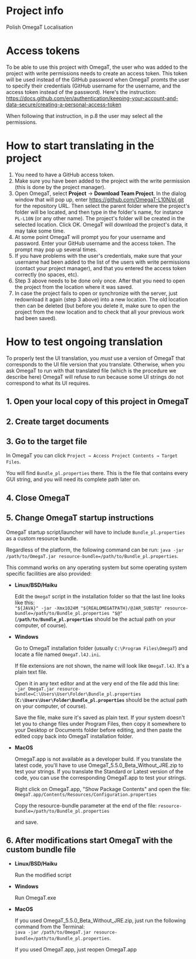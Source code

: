 # Project info
Polish OmegaT Localisation

# Access tokens

To be able to use this project with OmegaT, the user who was added to the project with write permissions needs to create an access token. This token will be used instead of the GitHub password when OmegaT promts the user to specify their credentials (GitHub username for the username, and the access token instead of the password). Here's the instruction: https://docs.github.com/en/authentication/keeping-your-account-and-data-secure/creating-a-personal-access-token

When following that instruction, in p.8 the user may select all the permissions.

# How to start translating in the project

1. You need to have a GitHub access token.
2. Make sure you have been added to the project with the write permission (this is done by the project manager).
3. Open OmegaT, select **Project** → **Download Team Project**. In the dialog window that will pop up, enter https://github.com/OmegaT-L10N/pl.git for the repository URL. Then select the parent folder where the project's folder will be located, and then type in the folder's name, for instance `PL-L10N` (or any other name). The project's folder will be created in the selected location. Click OK. OmegaT will download the project's data, it may take some time.
4. At some point OmegaT will prompt you for your username and password. Enter your GitHub username and the access token. The prompt may pop up several times.
5. If you have problems with the user's credentials, make sure that your username had been added to the list of the users with write permissions (contact your project manager), and that you entered the access token correctly (no spaces, etc).
6. Step 3 above needs to be done only once. After that you need to open the project from the location where it was saved.
7. In case the project fails to open or synchronize with the server, just redownload it again (step 3 above) into a new location. The old location then can be deleted (but before you delete it, make sure to open the project from the new location and to check that all your previous work had been saved). 

# How to test ongoing translation

To properly test the UI translation, you *must* use a version of OmegaT that corresponds to the UI file version that you translate. Otherwise, when you ask OmegaT to run with that translated file (which is the procedure we describe here) OmegaT will refuse to run because some UI strings do not correspond to what its UI requires.

## 1. Open your local copy of this project in OmegaT

## 2. Create target documents

## 3. Go to the target file

In OmegaT you can click `Project → Access Project Contents → Target Files`.

You will find `Bundle_pl.properties` there. This is the file that contains every GUI string, and you will need its complete path later on.

## 4. Close OmegaT

## 5. Change OmegaT startup instructions

OmegaT startup script/launcher will have to include `Bundle_pl.properties` as a custom resource bundle.

Regardless of the platform, the following command can be run:
`java -jar /path/to/OmegaT.jar resource-bundle=/path/to/Bundle_pl.properties`.

This command works on any operating system but some operating system specific facilities are also provided:

  * **Linux/BSD/Haiku**

    Edit the `OmegaT` script in the installation folder so that the last line looks like this:<br/>
  `"${JAVA}" -jar -Xmx1024M "${REALOMEGATPATH}/@JAR_SUBST@" resource-bundle=/path/to/Bundle_pl.properties "$@"`<br/>
  (**`/path/to/Bundle_pl.properties`** should be the actual path on your computer, of course).


  * **Windows**

    Go to OmegaT installation folder (usually `C:\Program Files\OmegaT`) and locate a file named `OmegaT.l4J.ini`.

    If file extensions are not shown, the name will look like `OmegaT.l4J`. It's a plain text file.

    Open it in any text editor and at the very end of the file add this line:<br/>
    `-jar OmegaT.jar resource-bundle=C:\Users\User\Folder\Bundle_pl.properties`<br/>
     (**`C:\Users\User\Folder\Bundle_pl.properties`** should be the actual path on your computer, of course).

    Save the file, make sure it's saved as plain text. If your system doesn't let you to change files under Program Files, then copy it somewhere to your Desktop or Documents folder before editing, and then paste the edited copy back into OmegaT installation folder.

* **MacOS**

  OmegaT.app is not available as a developer build. If you translate the latest code, you'll have to use OmegaT_5.5.0_Beta_Without_JRE.zip to test your strings. If you translate the Standard or Latest version of the code, you can use the corresponding OmegaT.app to test your strings.
  
  Right click on OmegaT.app, "Show Package Contents" and open the file:
  `OmegaT.app/Contents/Resources/Configuration.properties`
  
  Copy the resource-bundle parameter at the end of the file:
  `resource-bundle=/path/to/Bundle_pl.properties`
  
  and save.
  
## 6. After modifications start OmegaT with the custom bundle file

  * **Linux/BSD/Haiku**

    Run the modified script

  * **Windows**

    Run OmegaT.exe

  * **MacOS**
  
    If you used OmegaT_5.5.0_Beta_Without_JRE.zip, just run the following command from the Terminal:<br/>
    `java -jar /path/to/OmegaT.jar resource-bundle=/path/to/Bundle_pl.properties`.
  
    If you used OmegaT.app, just reopen OmegaT.app

